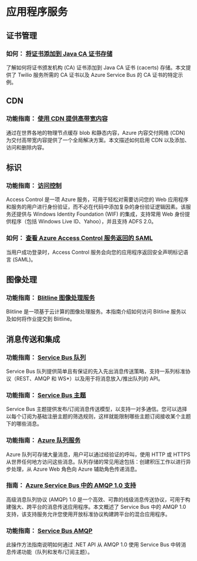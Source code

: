 <properties 
  pageTitle="应用服务 - Azure 微软云"
  metakeywords="" 
  description="" 
  services="" 
  documentationCenter="java-app-services" 
  authors="" 
  manager="Tiffena" 
  editor="EricChen"/>
<tags ms.service=""
    ms.date="10/23/2014"
    wacn.date="04/11/2015"
    />


<h1 id="menu-java-appservices">应用程序服务</h1>
<h2 id="header-0">证书管理</h2>
<h3>如何： <a href="/documentation/articles/java-add-certificate-ca-store/">将证书添加到 Java CA 证书存储</a></h3>
<p>了解如何将证书颁发机构 (CA) 证书添加到 Java CA 证书 (cacerts) 存储。本文提供了 Twilio 服务所需的 CA 证书以及 Azure Service Bus 的 CA 证书的特定示例。</p>
<h2 id="header-1">CDN</h2>
<h3>功能指南： <a href="/documentation/articles/cdn-how-to-use/">使用 CDN 提供高带宽内容</a></h3>
<p>通过在世界各地的物理节点缓存 blob 和静态内容，Azure 内容交付网络 (CDN) 为交付高带宽内容提供了一个全局解决方案。本文描述如何启用 CDN 以及添加、访问和删除内容。</p>
<!--
<h2 id="header-2">电子邮件和音频</h2>
<h3>功能指南： <a href="/documentation/articles/store-sendgrid-java-how-to-send-email/">SendGrid 电子邮件服务</a></h3>
<p>Azure 应用程序可以使用 SendGrid 来包括电子邮件功能。SendGrid 提供了可靠的电子邮件传递服务、实时分析和灵活的 API，使用户能够轻松地将服务合并到他们的 Azure 应用程序中。</p>
<h3>教程： <a href="/documentation/articles/store-sendgrid-java-how-to-send-email/" ms.pgarea="content" ms.cmpgrp="body" ms.cmptyp="link" ms.cmpnm="在 Azure 部署中通过 Java 使用 SendGrid 发送电子邮件" ms.title="" km.title="" ms.interactiontype="1">在 Azure 部署中通过 Java 使用 SendGrid 发送电子邮件</a></h3>
<p>本教程演示如何使用 SendGrid 通过 Azure 中承载的网页发送电子邮件。</p>
<h3>功能指南： <a href="/documentation/articles/partner-twilio-java-how-to-use-voice-sms/" ms.pgarea="content" ms.cmpgrp="body" ms.cmptyp="link" ms.cmpnm="Twilio 音频和 SMS 服务" ms.title="" km.title="" ms.interactiontype="1">Twilio 音频和 SMS 服务</a></h3>
<p>Azure 应用程序可以通过 Twilio 合并电话和短信服务 (SMS) 消息功能。可使用 Twilio API 拨打和接听电话，收发短信，以及通过现有互联网连接（包括移动连接）进行语音通信。</p>-->
<h2 id="header-3">标识</h2>
<h3>功能指南： <a href="/documentation/articles/active-directory-java-authenticate-users-access-control-eclipse/">访问控制</a></h3>
<p>Access Control 是一项 Azure 服务，可用于轻松对需要访问您的 Web 应用程序和服务的用户进行身份验证，而不必在代码中添加复杂的身份验证逻辑因素。该服务还提供与 Windows Identity Foundation (WIF) 的集成，支持常用 Web 身份提供程序（包括 Windows Live ID、Yahoo），并且支持 ADFS 2.0。</p>
<h3>如何： <a href="/documentation/articles/active-directory-java-view-saml-returned-by-access-control/">查看 Azure Access Control 服务返回的 SAML</a></h3>
<p>当用户成功登录时，Access Control 服务会向您的应用程序返回安全声明标记语言 (SAML)。</p>
<h2 id="header-4">图像处理</h2>
<h3>功能指南： <a href="/documentation/articles/store-blitline-how-to-use/">Blitline 图像处理服务</a></h3>
<p>Blitline 是一项基于云计算的图像处理服务。本指南介绍如何访问 Blitline 服务以及如何将作业提交到 Blitline。</p>
<h2 id="header-5">消息传送和集成</h2>
<h3>功能指南： <a href="/documentation/articles/service-bus-java-how-to-use-queues/">Service Bus 队列</a></h3>
<p>Service Bus 队列提供简单且有保证的先入先出消息传送策略，支持一系列标准协议（REST、AMQP 和 WS*）以及用于将消息放入/推出队列的 API。</p>
<h3>功能指南： <a href="/documentation/articles/service-bus-java-how-to-use-topics-subscriptions/">Service Bus 主题</a></h3>
<p>Service Bus 主题提供发布/订阅消息传送模型，以支持一对多通信。您可以选择以每个订阅为基础注册主题的筛选规则，这样就能限制哪些主题订阅接收某个主题下的哪些消息。</p>
<h3>功能指南： <a href="/documentation/articles/storage-java-how-to-use-queue-storage/">Azure 队列服务</a></h3>
<p>Azure 队列可存储大量消息，用户可以通过经验证的呼叫，使用 HTTP 或 HTTPS 从世界任何地方访问这些消息。队列存储的常见用途包括：创建积压工作以进行异步处理，从 Azure Web 角色向 Azure 辅助角色传递消息。</p>
<h3>指南： <a href="/documentation/articles/service-bus-java-amqp-overview/">Azure Service Bus 中的 AMQP 1.0 支持</a></h3>
<p>高级消息队列协议 (AMQP) 1.0 是一个高效、可靠的线级消息传送协议，可用于构建强大、跨平台的消息传送应用程序。本文概述了 Service Bus 中的 AMQP 1.0 支持，该支持服务允许您使用开放标准协议构建跨平台的混合应用程序。</p>
<h3>功能指南： <a href="/documentation/articles/service-bus-java-amqp-overview/">Service Bus AMQP</a></h3>
<p>此操作方法指南说明如何通过 .NET API 从 AMQP 1.0 使用 Service Bus 中转消息传递功能（队列和发布/订阅主题）。</p>
